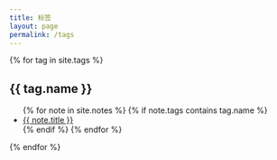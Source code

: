 ```yaml
---
title: 标签
layout: page
permalink: /tags
---
```


{% for tag in site.tags %}
  <h2 id="{{ tag.slug }}">{{ tag.name }}</h2>
  <ul>
  {% for note in site.notes %}
    {% if note.tags contains tag.name %}
      <li><a href="{{ note.url }}">{{ note.title }}</a></li>
    {% endif %}
  {% endfor %}
  </ul>
{% endfor %}